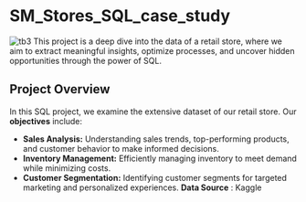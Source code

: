 # SM_Stores_SQL_case_study
![tb3](https://github.com/mobolajifalugba/SM-Stores-SQL-case-study/assets/51162684/6cce4487-863e-412f-8505-1852b8f5c646)
This project is a deep dive into the data of a retail store, where we aim to extract meaningful insights, optimize processes, and uncover hidden opportunities through the power of SQL.
## Project Overview
In this SQL project, we examine the extensive dataset of our retail store. Our **objectives** include:

- **Sales Analysis:** Understanding sales trends, top-performing products, and customer behavior to make informed decisions.
- **Inventory Management:** Efficiently managing inventory to meet demand while minimizing costs.
- **Customer Segmentation:** Identifying customer segments for targeted marketing and personalized experiences.
**Data Source** : Kaggle

